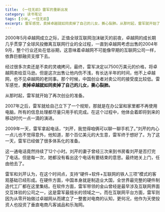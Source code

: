 ```yaml
---
title: 《一往无前》雷军的重新出发
category: 读书笔记
tags: [小米, 一往无前]
excerpt: 雷军感觉，卖掉卓越就如同卖掉了自己的儿女，撕心裂肺。从那时起，雷军就开始了再次创业的准备。
---
```

2000年5月卓越网成立之际，正值全球互联网泡沫破灭的前夜，卓越网的成长期几乎贯穿了全球风投撤离互联网行业的全过程，一直到卓越网考虑出售的2004年9月，整个行业还处在低谷期，这意味着卓越网不可能像早期的互联网公司一样，依靠巨额融资支撑下去。

经过很多次卖还是不卖的灵魂拷问，最终，雷军决定以7500万美元的价格，将卓越网卖给亚马逊。但是这次出售让他内伤不浅，有长达半年的时间，他不上卓越网，也不见卓越网的老同事。那个时候，中国创业者对卖公司的接受度比较低。雷军感觉，**卖掉卓越就如同卖掉了自己的儿女，撕心裂肺。**

从那时起，雷军就开始了再次创业的准备。

2007年之后，雷军就给自己立下了一个规矩，那就是在办公室和家里都不再使用电脑，所有的信息处理都尽量只用手机完成。在这个过程中，他体会着即将到来的移动时代一点一滴的演进。

2009年一天，雷军拿起电话，“刘芹，我觉得咱俩可以聊一聊手机了。”刘芹的内心一点儿也不觉得意外，他知道，那个百亿美元的大生意，雷军终于想好了。为了这一天，雷军已经做了很多体系化的准备。

这一通电话竟然持续了12个小时。刘芹的妻子曾经三次来到书房看刘芹是否打完了电话。但是每一次，她都没有看出这个电话有要结束的意思。最终她关上门，任由他去了。

雷军和刘芹认为，在这个时间点，支持“硬件+软件+互联网的铁人三项”模式的客观基础已经形成。在硬件方面，中国本身就是制造业大国，全世界最完整的硬件制造代工厂都在这里集结。在软件方面，雷军带领的金山曾经是最早涉及互联网界面交互体验的公司之一，这是雷军最擅长的领域之一。而在互联网平台方面，雷军则因为从零开始做过卓越网从而建立了一整套对电商的认知，更何况，他作为天使投资人也投资了垂直电商凡客诚品和乐淘网。